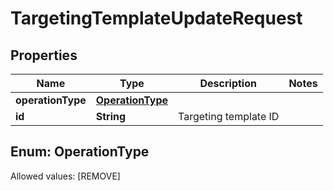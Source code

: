 

# TargetingTemplateUpdateRequest


## Properties

Name | Type | Description | Notes
------------ | ------------- | ------------- | -------------
**operationType** | [**OperationType**](#OperationType) |  | 
**id** | **String** | Targeting template ID | 


## Enum: OperationType
Allowed values: [REMOVE]




